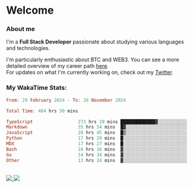 # Welcome

### About me

I'm a **Full Stack Developer** passionate about studying various languages and technologies. 
</br>

I'm particularly enthusiastic about BTC and WEB3. You can see a more detailed overview of my career path [here](https://yan-pi.vercel.app/).
</br>
For updates on what I'm currently working on, check out my [Twitter](https://twitter.com/yamigake).

### My WakaTime Stats:
<!--START_SECTION:waka-->

```haskell
From: 29 February 2024 - To: 26 November 2024

Total Time: 484 hrs 50 mins

TypeScript                 273 hrs 20 mins █████████████▓░░░░░░░░░░░   54.86 %
Markdown                   35 hrs 54 mins  █▓░░░░░░░░░░░░░░░░░░░░░░░   07.21 %
JavaScript                 28 hrs 45 mins  █▒░░░░░░░░░░░░░░░░░░░░░░░   05.77 %
Python                     17 hrs 29 mins  █░░░░░░░░░░░░░░░░░░░░░░░░   03.51 %
MDX                        17 hrs 27 mins  █░░░░░░░░░░░░░░░░░░░░░░░░   03.50 %
Bash                       16 hrs 16 mins  ▓░░░░░░░░░░░░░░░░░░░░░░░░   03.27 %
Go                         14 hrs 34 mins  ▓░░░░░░░░░░░░░░░░░░░░░░░░   02.93 %
Other                      13 hrs 24 mins  ▓░░░░░░░░░░░░░░░░░░░░░░░░   02.69 %
```

<!--END_SECTION:waka-->

<div style="display: inline_block"><br>
  <a style="border-radius:10px;" href="https://www.linkedin.com/in/yan-fernandes-55a81a201/" target="_blank"><img src="https://skillicons.dev/icons?i=linkedin" target="_blank"</a> 
  <a style="border-radius:10px;" href = "mailto:yanfernandes404@gmail.com"><img src="https://skillicons.dev/icons?i=gmail" target="_blank"></a>
</div>
